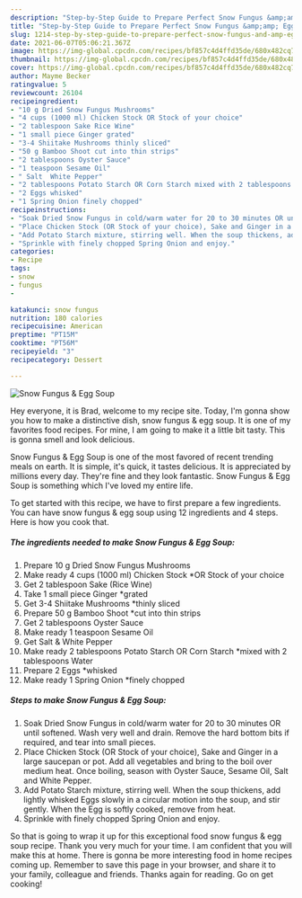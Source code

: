```yaml
---
description: "Step-by-Step Guide to Prepare Perfect Snow Fungus &amp;amp; Egg Soup"
title: "Step-by-Step Guide to Prepare Perfect Snow Fungus &amp;amp; Egg Soup"
slug: 1214-step-by-step-guide-to-prepare-perfect-snow-fungus-and-amp-egg-soup
date: 2021-06-07T05:06:21.367Z
image: https://img-global.cpcdn.com/recipes/bf857c4d4ffd35de/680x482cq70/snow-fungus-egg-soup-recipe-main-photo.jpg
thumbnail: https://img-global.cpcdn.com/recipes/bf857c4d4ffd35de/680x482cq70/snow-fungus-egg-soup-recipe-main-photo.jpg
cover: https://img-global.cpcdn.com/recipes/bf857c4d4ffd35de/680x482cq70/snow-fungus-egg-soup-recipe-main-photo.jpg
author: Mayme Becker
ratingvalue: 5
reviewcount: 26104
recipeingredient:
- "10 g Dried Snow Fungus Mushrooms"
- "4 cups (1000 ml) Chicken Stock OR Stock of your choice"
- "2 tablespoon Sake Rice Wine"
- "1 small piece Ginger grated"
- "3-4 Shiitake Mushrooms thinly sliced"
- "50 g Bamboo Shoot cut into thin strips"
- "2 tablespoons Oyster Sauce"
- "1 teaspoon Sesame Oil"
- " Salt  White Pepper"
- "2 tablespoons Potato Starch OR Corn Starch mixed with 2 tablespoons Water"
- "2 Eggs whisked"
- "1 Spring Onion finely chopped"
recipeinstructions:
- "Soak Dried Snow Fungus in cold/warm water for 20 to 30 minutes OR until softened. Wash very well and drain. Remove the hard bottom bits if required, and tear into small pieces."
- "Place Chicken Stock (OR Stock of your choice), Sake and Ginger in a large saucepan or pot. Add all vegetables and bring to the boil over medium heat. Once boiling, season with Oyster Sauce, Sesame Oil, Salt and White Pepper."
- "Add Potato Starch mixture, stirring well. When the soup thickens, add lightly whisked Eggs slowly in a circular motion into the soup, and stir gently. When the Egg is softly cooked, remove from heat."
- "Sprinkle with finely chopped Spring Onion and enjoy."
categories:
- Recipe
tags:
- snow
- fungus
- 

katakunci: snow fungus  
nutrition: 180 calories
recipecuisine: American
preptime: "PT15M"
cooktime: "PT56M"
recipeyield: "3"
recipecategory: Dessert

---
```



![Snow Fungus &amp; Egg Soup](https://img-global.cpcdn.com/recipes/bf857c4d4ffd35de/680x482cq70/snow-fungus-egg-soup-recipe-main-photo.jpg)

Hey everyone, it is Brad, welcome to my recipe site. Today, I'm gonna show you how to make a distinctive dish, snow fungus &amp; egg soup. It is one of my favorites food recipes. For mine, I am going to make it a little bit tasty. This is gonna smell and look delicious.

Snow Fungus &amp; Egg Soup is one of the most favored of recent trending meals on earth. It is simple, it's quick, it tastes delicious. It is appreciated by millions every day. They're fine and they look fantastic. Snow Fungus &amp; Egg Soup is something which I've loved my entire life.




To get started with this recipe, we have to first prepare a few ingredients. You can have snow fungus &amp; egg soup using 12 ingredients and 4 steps. Here is how you cook that.

<!--inarticleads1-->

##### The ingredients needed to make Snow Fungus &amp; Egg Soup:

1. Prepare 10 g Dried Snow Fungus Mushrooms
1. Make ready 4 cups (1000 ml) Chicken Stock *OR Stock of your choice
1. Get 2 tablespoon Sake (Rice Wine)
1. Take 1 small piece Ginger *grated
1. Get 3-4 Shiitake Mushrooms *thinly sliced
1. Prepare 50 g Bamboo Shoot *cut into thin strips
1. Get 2 tablespoons Oyster Sauce
1. Make ready 1 teaspoon Sesame Oil
1. Get  Salt &amp; White Pepper
1. Make ready 2 tablespoons Potato Starch OR Corn Starch *mixed with 2 tablespoons Water
1. Prepare 2 Eggs *whisked
1. Make ready 1 Spring Onion *finely chopped




<!--inarticleads2-->

##### Steps to make Snow Fungus &amp; Egg Soup:

1. Soak Dried Snow Fungus in cold/warm water for 20 to 30 minutes OR until softened. Wash very well and drain. Remove the hard bottom bits if required, and tear into small pieces.
1. Place Chicken Stock (OR Stock of your choice), Sake and Ginger in a large saucepan or pot. Add all vegetables and bring to the boil over medium heat. Once boiling, season with Oyster Sauce, Sesame Oil, Salt and White Pepper.
1. Add Potato Starch mixture, stirring well. When the soup thickens, add lightly whisked Eggs slowly in a circular motion into the soup, and stir gently. When the Egg is softly cooked, remove from heat.
1. Sprinkle with finely chopped Spring Onion and enjoy.




So that is going to wrap it up for this exceptional food snow fungus &amp; egg soup recipe. Thank you very much for your time. I am confident that you will make this at home. There is gonna be more interesting food in home recipes coming up. Remember to save this page in your browser, and share it to your family, colleague and friends. Thanks again for reading. Go on get cooking!
